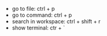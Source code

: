 - go to file: ctrl + p
- go to command: ctrl + p
- search in workspace: ctrl + shift + r
- show terminal: ctr + `
